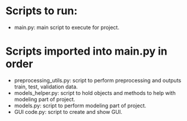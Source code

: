 # Scripts to run:

- main.py: main script to execute for project.

# Scripts imported into main.py in order
- preprocessing_utils.py: script to perform preprocessing and outputs train, test, validation data.
- models_helper.py: script to hold objects and methods to help with modeling part of project.
- models.py: script to perform modeling part of project.
- GUI code.py: script to create and show GUI.